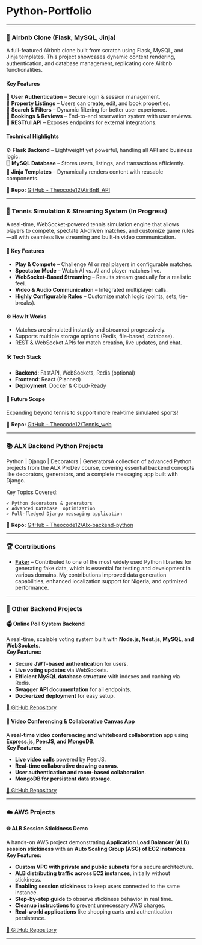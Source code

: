 # Python-Portfolio 

---

### 🏡 Airbnb Clone (Flask, MySQL, Jinja)  
A full-featured Airbnb clone built from scratch using Flask, MySQL, and Jinja templates. This project showcases dynamic content rendering, authentication, and database management, replicating core Airbnb functionalities.  

#### **Key Features**  
🔹 **User Authentication** – Secure login & session management.  
🔹 **Property Listings** – Users can create, edit, and book properties.  
🔹 **Search & Filters** – Dynamic filtering for better user experience.  
🔹 **Bookings & Reviews** – End-to-end reservation system with user reviews.  
🔹 **RESTful API** – Exposes endpoints for external integrations.  

#### **Technical Highlights**  
⚙ **Flask Backend** – Lightweight yet powerful, handling all API and business logic.  
🗄 **MySQL Database** – Stores users, listings, and transactions efficiently.  
🎨 **Jinja Templates** – Dynamically renders content with reusable components.  

📂 **Repo:** [GitHub - Theocode12/AirBnB_API](https://github.com/Theocode12/AirBnB_API)  


---

### 🎾 Tennis Simulation & Streaming System (In Progress)  
A real-time, WebSocket-powered tennis simulation engine that allows players to compete, spectate AI-driven matches, and customize game rules—all with seamless live streaming and built-in video communication.  

#### 🚀 Key Features  
- **Play & Compete** – Challenge AI or real players in configurable matches.  
- **Spectator Mode** – Watch AI vs. AI and player matches live.  
- **WebSocket-Based Streaming** – Results stream gradually for a realistic feel.  
- **Video & Audio Communication** – Integrated multiplayer calls.  
- **Highly Configurable Rules** – Customize match logic (points, sets, tie-breaks).  

#### ⚙ How It Works  
- Matches are simulated instantly and streamed progressively.  
- Supports multiple storage options (Redis, file-based, database).  
- REST & WebSocket APIs for match creation, live updates, and chat.  

#### 🛠 Tech Stack  
- **Backend**: FastAPI, WebSockets, Redis (optional)  
- **Frontend**: React (Planned)  
- **Deployment**: Docker & Cloud-Ready  

#### 🔮 Future Scope  
Expanding beyond tennis to support more real-time simulated sports!  


📂 **Repo:** [GitHub - Theocode12/Tennis_web](https://github.com/Theocode12/Tennis_Web)  

---

### 📚 ALX Backend Python Projects

Python | Django | Decorators | GeneratorsA collection of advanced Python projects from the ALX ProDev course, covering essential backend concepts like decorators, generators, and a complete messaging app built with Django.



Key Topics Covered:

    ✔️ Python decorators & generators
    ✔️ Advanced Database  optimization
    ✔️ Full-fledged Django messaging application



📂 **Repo:** [GitHub - Theocode12/Alx-backend-python](https://github.com/Theocode12/alx-backend-python)  

---

### 🏆 Contributions  
- **[Faker](https://github.com/Theocode12/faker)** – Contributed to one of the most widely used Python libraries for generating fake data, which is essential for testing and development in various domains. My contributions improved data generation capabilities, enhanced localization support for Nigeria, and optimized performance.

---

### 🔧 Other Backend Projects  

#### 🗳️ Online Poll System Backend  
A real-time, scalable voting system built with **Node.js, Nest.js, MySQL, and WebSockets**.  
**Key Features:**  
- Secure **JWT-based authentication** for users.  
- **Live voting updates** via WebSockets.  
- **Efficient MySQL database structure** with indexes and caching via Redis.  
- **Swagger API documentation** for all endpoints.  
- **Dockerized deployment** for easy setup.  

[🔗 GitHub Repository](https://github.com/Theocode12/Online-Polling-System)  

#### 🎥 Video Conferencing & Collaborative Canvas App  
A **real-time video conferencing and whiteboard collaboration** app using **Express.js, PeerJS, and MongoDB**.  
**Key Features:**  
- **Live video calls** powered by PeerJS.  
- **Real-time collaborative drawing canvas**.  
- **User authentication and room-based collaboration**.  
- **MongoDB for persistent data storage**.  

[🔗 GitHub Repository](https://github.com/Iyusuf40/whiteBoard)  

---
### ☁️ AWS Projects  

#### 🌐 ALB Session Stickiness Demo  
A hands-on AWS project demonstrating **Application Load Balancer (ALB) session stickiness** with an **Auto Scaling Group (ASG) of EC2 instances**.  
**Key Features:**  
- **Custom VPC with private and public subnets** for a secure architecture.  
- **ALB distributing traffic across EC2 instances**, initially without stickiness.  
- **Enabling session stickiness** to keep users connected to the same instance.  
- **Step-by-step guide** to observe stickiness behavior in real time.  
- **Cleanup instructions** to prevent unnecessary AWS charges.  
- **Real-world applications** like shopping carts and authentication persistence.  

[🔗 GitHub Repository](https://github.com/Theocode12/AWS_PROJECT_DEMOS/tree/feature/alb-stickiness/alb-stickiness-demo)  

---